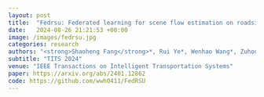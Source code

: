 ```yaml
---
layout: post
title:  "Fedrsu: Federated learning for scene flow estimation on roadside units"
date:   2024-08-26 21:21:53 +00:00
image: /images/fedrsu.jpg
categories: research
authors: "<strong>Shaoheng Fang</strong>*, Rui Ye*, Wenhao Wang*, Zuhong Liu, Yuxiao Wang, Yafei Wang, Siheng Chen, Yanfeng Wang"
subtitle: "TITS 2024"
venue: "IEEE Transactions on Intelligent Transportation Systems"
paper: https://arxiv.org/abs/2401.12862
code: https://github.com/wwh0411/FedRSU
---
```



